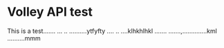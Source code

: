 # Volley API test
This is a test.......
...
..
..........ytfyfty
....
..
....klhkhlhkl
.......
.......,..............kml
..........mmm

